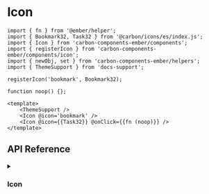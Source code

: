 <ThemeSwitcher />

# Icon

```gjs live preview
import { fn } from '@ember/helper';
import { Bookmark32, Task32 } from '@carbon/icons/es/index.js';
import { Icon } from 'carbon-components-ember/components';
import { registerIcon } from 'carbon-components-ember/components/icon';
import { newObj, set } from 'carbon-components-ember/helpers';
import { ThemeSupport } from 'docs-support';

registerIcon('bookmark', Bookmark32);

function noop() {};

<template>
    <ThemeSupport />
    <Icon @icon='bookmark' />
    <Icon @icon={{Task32}} @onClick={{fn (noop)}} />
</template>
```
## API Reference

<details>
<summary><h3>Icon</h3></summary>

```gjs live no-shadow
import { ComponentSignature } from 'kolay';

<template>
  <ComponentSignature 
    @package="carbon-components-ember" 
    @module='declarations/components/icon' 
    @name='default' 
  />
</template>
```
</details>
